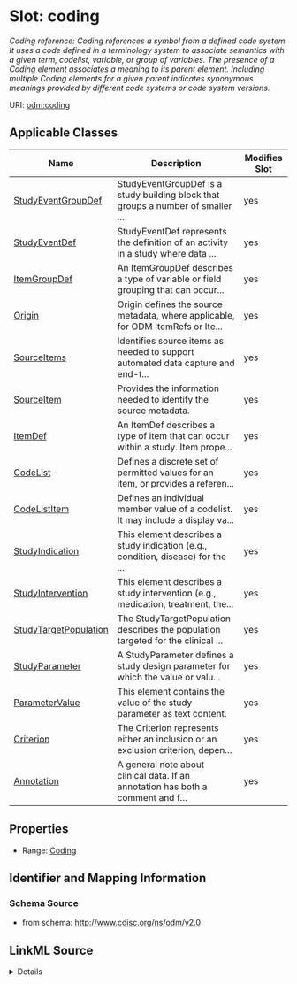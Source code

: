# Slot: coding


_Coding reference: Coding references a symbol from a defined code system. It uses a code defined in a terminology system to associate semantics with a given term, codelist, variable, or group of variables. The presence of a Coding element associates a meaning to its parent element. Including multiple Coding elements for a given parent indicates synonymous meanings provided by different code systems or code system versions._



URI: [odm:coding](http://www.cdisc.org/ns/odm/v2.0/coding)



<!-- no inheritance hierarchy -->




## Applicable Classes

| Name | Description | Modifies Slot |
| --- | --- | --- |
[StudyEventGroupDef](StudyEventGroupDef.md) | StudyEventGroupDef is a study building block that groups a number of smaller ... |  yes  |
[StudyEventDef](StudyEventDef.md) | StudyEventDef represents the definition of an activity in a study where data ... |  yes  |
[ItemGroupDef](ItemGroupDef.md) | An ItemGroupDef describes a type of variable or field grouping that can occur... |  yes  |
[Origin](Origin.md) | Origin defines the source metadata, where applicable, for ODM ItemRefs or Ite... |  yes  |
[SourceItems](SourceItems.md) | Identifies source items as needed to support automated data capture and end-t... |  yes  |
[SourceItem](SourceItem.md) | Provides the information needed to identify the source metadata. |  yes  |
[ItemDef](ItemDef.md) | An ItemDef describes a type of item that can occur within a study. Item prope... |  yes  |
[CodeList](CodeList.md) | Defines a discrete set of permitted values for an item, or provides a referen... |  yes  |
[CodeListItem](CodeListItem.md) | Defines an individual member value of a codelist. It may include a display va... |  yes  |
[StudyIndication](StudyIndication.md) | This element describes a study indication (e.g., condition, disease) for the ... |  yes  |
[StudyIntervention](StudyIntervention.md) | This element describes a study intervention (e.g., medication, treatment, the... |  yes  |
[StudyTargetPopulation](StudyTargetPopulation.md) | The StudyTargetPopulation describes the population targeted for the clinical ... |  yes  |
[StudyParameter](StudyParameter.md) | A StudyParameter defines a study design parameter for which the value or valu... |  yes  |
[ParameterValue](ParameterValue.md) | This element contains the value of the study parameter as text content. |  yes  |
[Criterion](Criterion.md) | The Criterion represents either an inclusion or an exclusion criterion, depen... |  yes  |
[Annotation](Annotation.md) | A general note about clinical data. If an annotation has both a comment and f... |  yes  |







## Properties

* Range: [Coding](Coding.md)





## Identifier and Mapping Information







### Schema Source


* from schema: http://www.cdisc.org/ns/odm/v2.0




## LinkML Source

<details>
```yaml
name: coding
description: 'Coding reference: Coding references a symbol from a defined code system.
  It uses a code defined in a terminology system to associate semantics with a given
  term, codelist, variable, or group of variables. The presence of a Coding element
  associates a meaning to its parent element. Including multiple Coding elements for
  a given parent indicates synonymous meanings provided by different code systems
  or code system versions.'
from_schema: http://www.cdisc.org/ns/odm/v2.0
rank: 1000
alias: coding
domain_of:
- StudyEventGroupDef
- StudyEventDef
- ItemGroupDef
- Origin
- SourceItems
- SourceItem
- ItemDef
- CodeList
- CodeListItem
- StudyIndication
- StudyIntervention
- StudyTargetPopulation
- StudyParameter
- ParameterValue
- Criterion
- Annotation
range: Coding

```
</details>